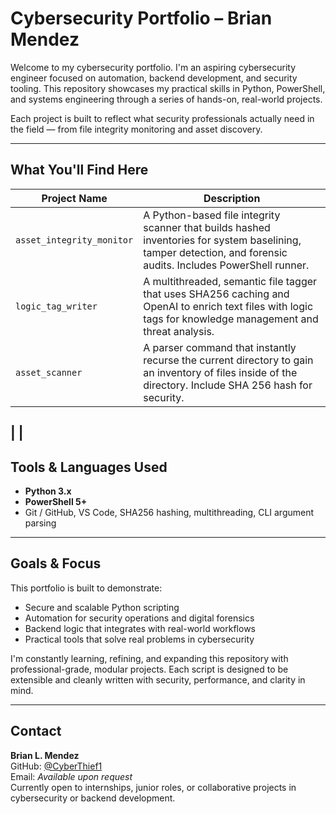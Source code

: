 # Cybersecurity Portfolio – Brian Mendez

Welcome to my cybersecurity portfolio. I'm an aspiring cybersecurity engineer focused on automation, backend development, and security tooling. This repository showcases my practical skills in Python, PowerShell, and systems engineering through a series of hands-on, real-world projects.

Each project is built to reflect what security professionals actually need in the field — from file integrity monitoring and asset discovery.

---

## What You'll Find Here

| Project Name             | Description                                                                 |
|--------------------------|-----------------------------------------------------------------------------|
| `asset_integrity_monitor` | A Python-based file integrity scanner that builds hashed inventories for system baselining, tamper detection, and forensic audits. Includes PowerShell runner. |
| `logic_tag_writer`        | A multithreaded, semantic file tagger that uses SHA256 caching and OpenAI to enrich text files with logic tags for knowledge management and threat analysis. |
| `asset_scanner`           | A parser command that instantly recurse the current directory to gain an inventory of files inside of the directory. Include SHA 256 hash for security. |
|
|
---

## Tools & Languages Used

- **Python 3.x**  
- **PowerShell 5+**    
- Git / GitHub, VS Code, SHA256 hashing, multithreading, CLI argument parsing

---

## Goals & Focus

This portfolio is built to demonstrate:

- Secure and scalable Python scripting
- Automation for security operations and digital forensics
- Backend logic that integrates with real-world workflows
- Practical tools that solve real problems in cybersecurity

I'm constantly learning, refining, and expanding this repository with professional-grade, modular projects. Each script is designed to be extensible and cleanly written with security, performance, and clarity in mind.

---

## Contact

**Brian L. Mendez**  
GitHub: [@CyberThief1](https://github.com/CyberThief1)  
Email: _Available upon request_  
Currently open to internships, junior roles, or collaborative projects in cybersecurity or backend development.

